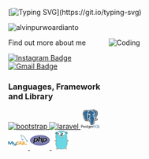 [![Typing SVG](https://readme-typing-svg.demolab.com?font=Libre+Baskerville&size=30&pause=1000&center=true&width=435&lines=Hello+There+!;I'm+a+Junior+Developer+;Let's+Follow+Me+!;Happy+Coding+!;)](https://git.io/typing-svg)

<p align="left"> <img src="https://komarev.com/ghpvc/?username=alvinpurwoardianto&label=Profile%20views&color=0e75b6&style=flat" alt="alvinpurwoardianto" />
</p>

<p>
<img align="right" alt="Coding" width="300" height="270" src="https://i.giphy.com/media/v1.Y2lkPTc5MGI3NjExdmYyd3BlcXNzYWt3NXo3b2RxOXVuaGcwbzQzbHN2aWJ5Z2NwN20zbSZlcD12MV9pbnRlcm5hbF9naWZfYnlfaWQmY3Q9Zw/1vlBgKjXEz1jTtsuiH/giphy.gif"/>
Find out more about me

[![Instagram Badge](https://img.shields.io/badge/-alvinpwrd-purple?style=flat-square&logo=instagram&logoColor=white&link=https://instagram.com/alvinpwrd/)](https://instagram.com/alvinpwrd)
[![Gmail Badge](https://img.shields.io/badge/-alvinpurwo03@gmail.com-c14438?style=flat-square&logo=Gmail&logoColor=white&link=mailto:anggaragera@gmail.com)](mailto:anggaragera@gmail.com)
</p>


### Languages, Framework and Library
<p align="left" style="style="text-decoration: none"">
  <a href="https://getbootstrap.com" target="_blank" rel="noreferrer">
    <img src="https://upload.wikimedia.org/wikipedia/commons/b/b2/Bootstrap_logo.svg" alt="bootstrap" width="40" height="40"/>
  </a>
  <a href="https://laravel.com/" target="_blank" rel="noreferrer">
    <img src="https://upload.wikimedia.org/wikipedia/commons/thumb/9/9a/Laravel.svg/1200px-Laravel.svg.png" alt="laravel" width="40" height="40"/>
  </a>
  <a href="https://www.postgresql.org/" target="_blank" rel="noreferrer"> 
    <img src="https://raw.githubusercontent.com/devicons/devicon/master/icons/postgresql/postgresql-original-wordmark.svg" alt="postgresql" width="40" height="40"/> 
  </a>
  <a href="https://www.mysql.com/" target="_blank" rel="noreferrer">
    <img src="https://raw.githubusercontent.com/devicons/devicon/master/icons/mysql/mysql-original-wordmark.svg" alt="mysql" width="40" height="40"/>
  </a> 
  <a href="https://www.php.net" target="_blank" rel="noreferrer">
    <img src="https://raw.githubusercontent.com/devicons/devicon/master/icons/php/php-original.svg" alt="php" width="40" height="40"/>
  </a> 
  <a href="https://golang.org/" target="_blank" rel="noreferrer">
    <img src="https://raw.githubusercontent.com/devicons/devicon/master/icons/go/go-original.svg" alt="golang" width="40" height="40"/>
  </a>
</p>
